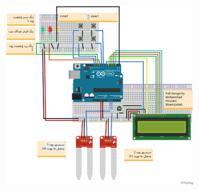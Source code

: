 ![not image](https://github.com/Mohammadhosseinmoeinzadeh/intelligent-irrigation/blob/main/data%20sheet.png)
